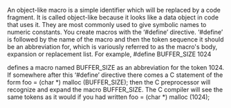 An object-like macro is a simple identifier which will be replaced by a code fragment. It is called object-like because it looks like a data object in code that uses it. They are most commonly used to give symbolic names to numeric constants. You create macros with the ‘#define’ directive. ‘#define’ is followed by the name of the macro and then the token sequence it should be an abbreviation for, which is variously referred to as the macro's body, expansion or replacement list. For example, #define BUFFER_SIZE 1024

defines a macro named BUFFER_SIZE as an abbreviation for the token 1024. If somewhere after this ‘#define’ directive there comes a C statement of the form foo = (char *) malloc (BUFFER_SIZE); then the C preprocessor will recognize and expand the macro BUFFER_SIZE. The C compiler will see the same tokens as it would if you had written foo = (char *) malloc (1024);
